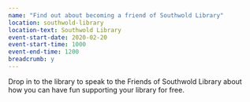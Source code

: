 ```yaml
---
name: "Find out about becoming a friend of Southwold Library"
location: southwold-library
location-text: Southwold Library
event-start-date: 2020-02-20
event-start-time: 1000
event-end-time: 1200
breadcrumb: y
---
```


Drop in to the library to speak to the Friends of Southwold Library about how you can have fun supporting your library for free.
